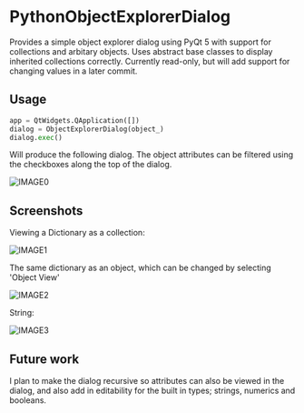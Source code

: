 # PythonObjectExplorerDialog
 Provides a simple object explorer dialog using PyQt 5 with support for collections and arbitary objects. Uses abstract base classes to display inherited collections correctly. Currently read-only, but will add support for changing values in a later commit.
 
## Usage
 ```python
app = QtWidgets.QApplication([])
dialog = ObjectExplorerDialog(object_)
dialog.exec()
```
Will produce the following dialog. The object attributes can be filtered using the checkboxes along the top of the dialog.

![IMAGE0](https://user-images.githubusercontent.com/47778261/106953308-23b0aa80-672a-11eb-9985-2333936f5c99.png)

## Screenshots
Viewing a Dictionary as a collection:

![IMAGE1](https://user-images.githubusercontent.com/47778261/106952513-1d6dfe80-6729-11eb-98e6-635ab5524834.png)

The same dictionary as an object, which can be changed by selecting 'Object View'

![IMAGE2](https://user-images.githubusercontent.com/47778261/106952962-bac93280-6729-11eb-9811-20bb5ed78283.png)

String:

![IMAGE3](https://user-images.githubusercontent.com/47778261/106952799-7b9ae180-6729-11eb-8c1a-b231d68fc337.png)

## Future work
I plan to make the dialog recursive so attributes can also be viewed in the dialog, and also add in editability for the built in types; strings, numerics and booleans.
